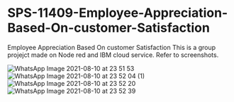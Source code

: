 # SPS-11409-Employee-Appreciation-Based-On-customer-Satisfaction
Employee Appreciation Based On customer Satisfaction
This is a group projejct made on Node red and IBM cloud service. Refer to screenshots.

![WhatsApp Image 2021-08-10 at 23 51 53](https://user-images.githubusercontent.com/88706181/128991808-6c7e076b-eefa-4b36-9b40-9df2f01d4247.jpeg)
![WhatsApp Image 2021-08-10 at 23 52 04 (1)](https://user-images.githubusercontent.com/88706181/128991830-11805b7e-75c3-499f-9ce1-dd921bf2cf0a.jpeg)
![WhatsApp Image 2021-08-10 at 23 52 20](https://user-images.githubusercontent.com/88706181/128991841-e1610930-fc3f-46f5-9069-39b30f553914.jpeg)
![WhatsApp Image 2021-08-10 at 23 52 39](https://user-images.githubusercontent.com/88706181/128991864-1915159f-5d9e-4354-ac50-4c737e421c59.jpeg)

